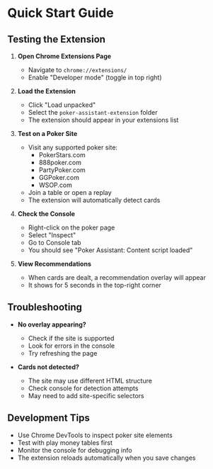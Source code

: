 # Quick Start Guide

## Testing the Extension

1. **Open Chrome Extensions Page**
   - Navigate to `chrome://extensions/`
   - Enable "Developer mode" (toggle in top right)

2. **Load the Extension**
   - Click "Load unpacked"
   - Select the `poker-assistant-extension` folder
   - The extension should appear in your extensions list

3. **Test on a Poker Site**
   - Visit any supported poker site:
     - PokerStars.com
     - 888poker.com
     - PartyPoker.com
     - GGPoker.com
     - WSOP.com
   - Join a table or open a replay
   - The extension will automatically detect cards

4. **Check the Console**
   - Right-click on the poker page
   - Select "Inspect" 
   - Go to Console tab
   - You should see "Poker Assistant: Content script loaded"

5. **View Recommendations**
   - When cards are dealt, a recommendation overlay will appear
   - It shows for 5 seconds in the top-right corner

## Troubleshooting

- **No overlay appearing?**
  - Check if the site is supported
  - Look for errors in the console
  - Try refreshing the page

- **Cards not detected?**
  - The site may use different HTML structure
  - Check console for detection attempts
  - May need to add site-specific selectors

## Development Tips

- Use Chrome DevTools to inspect poker site elements
- Test with play money tables first
- Monitor the console for debugging info
- The extension reloads automatically when you save changes
